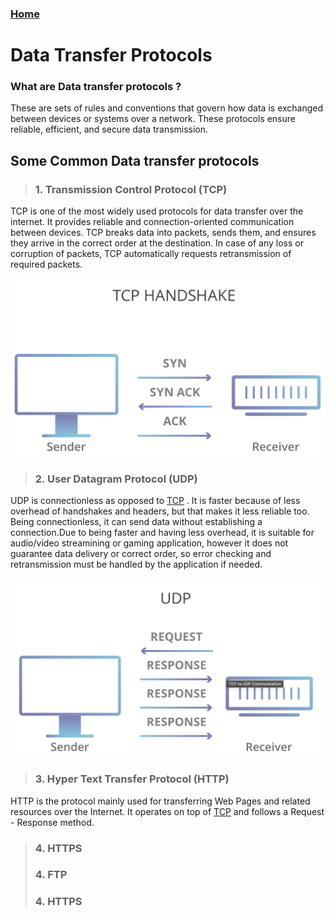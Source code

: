### [Home](/README.md)

# Data Transfer Protocols

### What are Data transfer protocols ?
These are sets of rules and conventions that govern how data is exchanged between devices or systems over a network. These protocols ensure reliable, efficient, and secure data transmission.

## Some Common Data transfer protocols
> ### 1. Transmission Control Protocol (TCP)  
TCP is one of the most widely used protocols for data transfer over the internet. It provides reliable and connection-oriented communication between devices. TCP breaks data into packets, sends them, and ensures they arrive in the correct order at the destination. In case of any loss or corruption of packets, TCP automatically requests retransmission of required packets.

![TCP Handshake](/assets/tcpHandshake.png)

> ### 2. User Datagram Protocol (UDP)
UDP is connectionless as opposed to [TCP](#1-transmission-control-protocol-tcp) . It is faster because of less overhead of handshakes and headers, but that makes it less reliable too. Being connectionless, it can send data without establishing a connection.Due to being faster  and having less overhead, it is suitable for audio/video streamining or gaming application, however it does not guarantee data delivery or correct order, so error checking and retransmission must be handled by the application if needed.

![UDP Data Transfer](/assets/udpTransfer.png)

> ### 3. Hyper Text Transfer Protocol (HTTP)
HTTP is the protocol mainly used for transferring Web Pages and related resources over the Internet. It operates on top of [TCP](#1-transmission-control-protocol-tcp) and follows a Request - Response method.

> ### 4. HTTPS
> ### 4. FTP
> ### 4. HTTPS

